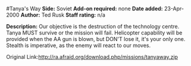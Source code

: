 #Tanya's Way
**Side:** Soviet
**Add-on required:** none
**Date added:** 23-Apr-2000
**Author:** Ted Rusk
**Staff rating:** n/a

**Description:** Our objective is the destruction of the technology centre. Tanya MUST survive or the mission will fail. Helicopter capability will be provided when the AA gun is blown, but DON&apos;T lose it, it&apos;s your only one. Stealth is imperative, as the enemy will react to our moves.

Original Link:http://ra.afraid.org/download.php/missions/tanyaway.zip

